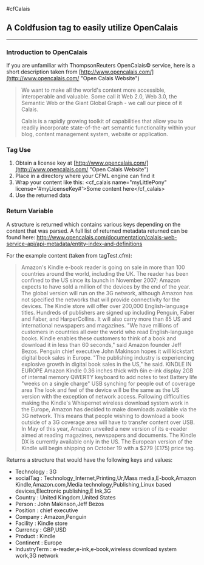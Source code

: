 #cfCalais
## A Coldfusion tag to easily utilize OpenCalais ##
* * *
### Introduction to OpenCalais
If you are unfamiliar with ThompsonReuters OpenCalais&copy; service, here is a 
short description taken from [http://www.opencalais.com/](http://www.opencalais.com/ "Open Calais Website")

>We want to make all the world's content more accessible, interoperable and valuable. 
Some call it Web 2.0, Web 3.0, the Semantic Web or the Giant Global Graph - we call our piece 
of it Calais.
>
>Calais is a rapidly growing toolkit of capabilities that allow you to readily incorporate 
state-of-the-art semantic functionality within your blog, content management system, website 
or application.

### Tag Use

1. Obtain a license key at [http://www.opencalais.com/](http://www.opencalais.com/ "Open Calais Website")
2. Place in a directory where your CFML engine can find it
3. Wrap your content like this:
		<cf_calais name="myLittlePony" license='#myLicenseKey#'>Some content here</cf_calais>
4. Use the returned data

### Return Variable

A structure is returned which contains various keys depending on the content that was parsed. A full list of returned metadata returned can be found here: <http://www.opencalais.com/documentation/calais-web-service-api/api-metadata/entity-index-and-definitions>

For the example content (taken from tagTest.cfm):
		
>Amazon's Kindle e-book reader is going on sale in more than 100 countries around the world, including the UK. The reader has been confined to the US since its launch in November 2007; Amazon expects to have sold a million of the devices by the end of the year. The global version will run on the 3G network, although Amazon has not specified the networks that will provide connectivity for the devices. The Kindle store will offer over 200,000 English-language titles. Hundreds of publishers are signed up including Penguin, Faber and Faber, and HarperCollins. It will also carry more than 85 US and international newspapers and magazines. "We have millions of customers in countries all over the world who read English-language books. Kindle enables these customers to think of a book and download it in less than 60 seconds," said Amazon founder Jeff Bezos. Penguin chief executive John Makinson hopes it will kickstart digital book sales in Europe. "The publishing industry is experiencing explosive growth in digital book sales in the US," he said. KINDLE IN EUROPE Amazon Kindle 0.36 inches thick with 6in e-ink display 2GB of internal memory QWERTY keyboard to add notes to text Battery life "weeks on a single charge" USB synching for people out of coverage area The look and feel of the device will be the same as the US version with the exception of network access. Following difficulties making the Kindle's Whispernet wireless download system work in the Europe, Amazon has decided to make downloads available via the 3G network. This means that people wishing to download a book outside of a 3G coverage area will have to transfer content over USB. In May of this year, Amazon unveiled a new version of its e-reader aimed at reading magazines, newspapers and documents. The Kindle DX is currently available only in the US. The European version of the Kindle will begin shipping on October 19 with a $279 (£175) price tag. 

Returns a structure that would have the following keys and values:
		
* Technology : 3G
* socialTag : Technology_Internet,Printing,Ur,Mass media,E-book,Amazon Kindle,Amazon.com,Media technology,Publishing,Linux based devices,Electronic publishing,E Ink,3G
* Country : United Kingdom,United States
* Person : John Makinson,Jeff Bezos
* Position : chief executive
* Company : Amazon,Penguin
* Facility : Kindle store
* Currency : GBP,USD
* Product : Kindle
* Continent : Europe
* IndustryTerm : e-reader,e-ink,e-book,wireless download system work,3G network
